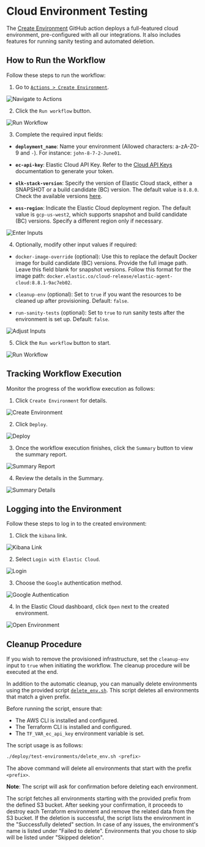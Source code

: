 # Cloud Environment Testing

The [Create Environment](https://github.com/elastic/cloudbeat/actions/workflows/test-environment.yml) GitHub action deploys a full-featured cloud environment, pre-configured with all our integrations. It also includes features for running sanity testing and automated deletion.

## How to Run the Workflow

Follow these steps to run the workflow:

1. Go to [`Actions > Create Environment`](https://github.com/elastic/cloudbeat/actions/workflows/test-environment.yml).

![Navigate to Actions](https://github.com/elastic/cloudbeat/assets/99176494/2686668f-7be6-4b55-a37b-e37426c1a0e1)

2. Click the `Run workflow` button.

![Run Workflow](https://github.com/elastic/cloudbeat/assets/99176494/115fdd53-cff7-406a-bc3d-d65d5199389f)

3. Complete the required input fields:

- **`deployment_name`**: Name your environment (Allowed characters: a-zA-Z0-9 and `-`). For instance: `john-8-7-2-June01`.

- **`ec-api-key`**: Elastic Cloud API Key. Refer to the [Cloud API Keys](https://www.elastic.co/guide/en/cloud/current/ec-api-authentication.html) documentation to generate your token.

- **`elk-stack-version`**: Specify the version of Elastic Cloud stack, either a SNAPSHOT or a build candidate (BC) version. The default value is `8.8.0`. Check the available versions [here](https://artifacts-staging.elastic.co/dra-info/index.html).

- **`ess-region`**: Indicate the Elastic Cloud deployment region. The default value is `gcp-us-west2`, which supports snapshot and build candidate (BC) versions. Specify a different region only if necessary.

![Enter Inputs](https://github.com/elastic/cloudbeat/assets/99176494/06d8144d-13cc-4e13-92fc-19f52ce8206b)

4. Optionally, modify other input values if required:

- `docker-image-override` (optional): Use this to replace the default Docker image for build candidate (BC) versions. Provide the full image path. Leave this field blank for snapshot versions. Follow this format for the image path: `docker.elastic.co/cloud-release/elastic-agent-cloud:8.8.1-9ac7eb02`.

- `cleanup-env` (optional): Set to `true` if you want the resources to be cleaned up after provisioning. Default: `false`.

- `run-sanity-tests` (optional): Set to `true` to run sanity tests after the environment is set up. Default: `false`.

![Adjust Inputs](https://github.com/elastic/cloudbeat/assets/99176494/bac5004d-7cbc-4a34-8127-3acd11acc90e)

5. Click the `Run workflow` button to start.

![Run Workflow](https://github.com/elastic/cloudbeat/assets/99176494/5e5131ba-264e-4444-8879-aa612d5de778)

## Tracking Workflow Execution

Monitor the progress of the workflow execution as follows:

1. Click `Create Environment` for details.

![Create Environment](https://github.com/elastic/cloudbeat/assets/99176494/abe8182d-4229-41bd-8604-ed5202d23574)

2. Click `Deploy`.

![Deploy](https://github.com/elastic/cloudbeat/assets/99176494/230743cf-02ff-40cb-9069-d747b460824c)

3. Once the workflow execution finishes, click the `Summary` button to view the summary report.

![Summary Report](https://github.com/elastic/cloudbeat/assets/99176494/7751d919-1605-4d07-9cfd-c98336051e3d)

4. Review the details in the Summary.

![Summary Details](https://github.com/elastic/cloudbeat/assets/99176494/1b41fba0-0ee5-4d37-b2f8-cdd6f632eadc)

## Logging into the Environment

Follow these steps to log in to the created environment:

1. Click the `kibana` link.

![Kibana Link](https://github.com/elastic/cloudbeat/assets/99176494/500351cf-6029-4bd5-bc6f-e6e046fbb73d)

2. Select `Login with Elastic Cloud`.

![Login](https://github.com/elastic/cloudbeat/assets/99176494/c3c1521e-e997-43ce-af76-b00aa0fa353a)

3. Choose the `Google` authentication method.

![Google Authentication](https://github.com/elastic/cloudbeat/assets/99176494/f5209ed8-3bd7-420e-a3d1-cffb4c3711c9)

4. In the Elastic Cloud dashboard, click `Open` next to the created environment.

![Open Environment](https://github.com/elastic/cloudbeat/assets/99176494/b2bcf5f3-d463-4d2c-8073-8ef9183c9ada)

## Cleanup Procedure

If you wish to remove the provisioned infrastructure, set the `cleanup-env` input to `true` when initiating the workflow. The cleanup procedure will be executed at the end.

In addition to the automatic cleanup, you can manually delete environments using the provided script [`delete_env.sh`](deploy/test-environments/delete_env.sh). This script deletes all environments that match a given prefix. 

Before running the script, ensure that:

- The AWS CLI is installed and configured.
- The Terraform CLI is installed and configured.
- The `TF_VAR_ec_api_key` environment variable is set.

The script usage is as follows:

```bash
./deploy/test-environments/delete_env.sh <prefix>
```

The above command will delete all environments that start with the prefix `<prefix>`.

**Note**: The script will ask for confirmation before deleting each environment.

The script fetches all environments starting with the provided prefix from the defined S3 bucket. After seeking your confirmation, it proceeds to destroy each Terraform environment and remove the related data from the S3 bucket. If the deletion is successful, the script lists the environment in the "Successfully deleted" section. In case of any issues, the environment's name is listed under "Failed to delete". Environments that you chose to skip will be listed under "Skipped deletion".
